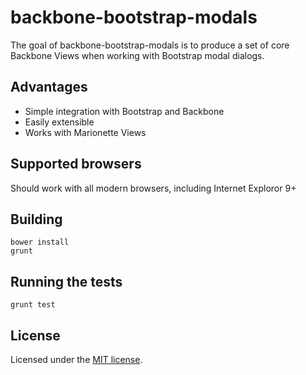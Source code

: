 backbone-bootstrap-modals
=========================

The goal of backbone-bootstrap-modals is to produce a set of core Backbone Views
when working with Bootstrap modal dialogs.

## Advantages

- Simple integration with Bootstrap and Backbone
- Easily extensible
- Works with Marionette Views

## Supported browsers

Should work with all modern browsers, including Internet Exploror 9+

## Building

```
bower install
grunt
```

## Running the tests

```
grunt test
```

## License
Licensed under the [MIT license](LICENSE-MIT "MIT License").

